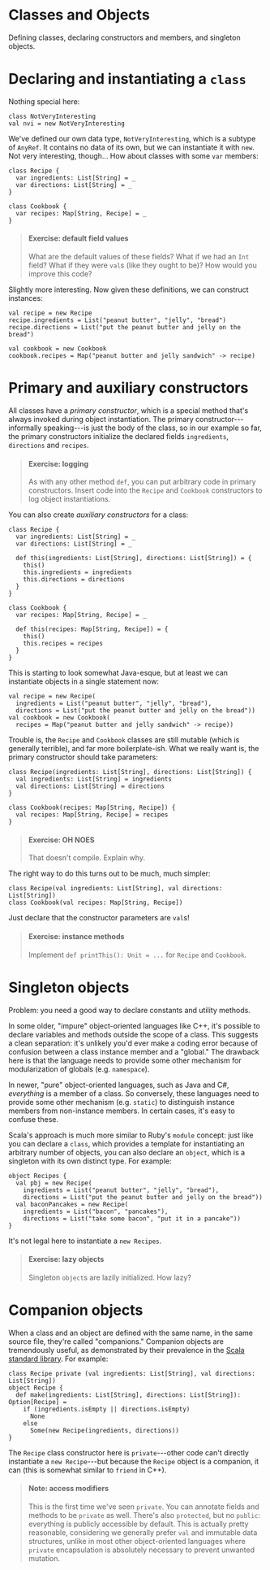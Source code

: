 # Classes and Objects

Defining classes, declaring constructors and members, and singleton objects.

# Declaring and instantiating a `class`

Nothing special here:

    class NotVeryInteresting
    val nvi = new NotVeryInteresting

We've defined our own data type, `NotVeryInteresting`, which is a subtype of `AnyRef`. It contains no data of its own, but we can instantiate it with `new`. Not very interesting, though... How about classes with some `var` members:

    class Recipe {
      var ingredients: List[String] = _
      var directions: List[String] = _
    }

    class Cookbook {
      var recipes: Map[String, Recipe] = _
    }

> #### Exercise: default field values
> What are the default values of these fields? What if we had an `Int` field? What if they were `val`s (like they ought to be)? How would you improve this code?

Slightly more interesting. Now given these definitions, we can construct instances:

    val recipe = new Recipe
    recipe.ingredients = List("peanut butter", "jelly", "bread")
    recipe.directions = List("put the peanut butter and jelly on the bread")

    val cookbook = new Cookbook
    cookbook.recipes = Map("peanut butter and jelly sandwich" -> recipe)

# Primary and auxiliary constructors

All classes have a _primary constructor_, which is a special method that's always invoked during object instantiation. The primary constructor---informally speaking---is just the body of the class, so in our example so far, the primary constructors initialize the declared fields `ingredients`, `directions` and `recipes`.

> #### Exercise: logging
> As with any other method `def`, you can put arbitrary code in primary constructors. Insert code into the `Recipe` and `Cookbook` constructors to log object instantiations.

You can also create _auxiliary constructors_ for a class:

    class Recipe {
      var ingredients: List[String] = _
      var directions: List[String] = _

      def this(ingredients: List[String], directions: List[String]) = {
        this()
        this.ingredients = ingredients
        this.directions = directions
      }
    }

    class Cookbook {
      var recipes: Map[String, Recipe] = _

      def this(recipes: Map[String, Recipe]) = {
        this()
        this.recipes = recipes
      }
    }

This is starting to look somewhat Java-esque, but at least we can instantiate objects in a single statement now:

    val recipe = new Recipe(
      ingredients = List("peanut butter", "jelly", "bread"),
      directions = List("put the peanut butter and jelly on the bread"))
    val cookbook = new Cookbook(
      recipes = Map("peanut butter and jelly sandwich" -> recipe))

Trouble is, the `Recipe` and `Cookbook` classes are still mutable (which is generally terrible), and far more boilerplate-ish. What we really want is, the primary constructor should take parameters:

    class Recipe(ingredients: List[String], directions: List[String]) {
      val ingredients: List[String] = ingredients
      val directions: List[String] = directions
    }

    class Cookbook(recipes: Map[String, Recipe]) {
      val recipes: Map[String, Recipe] = recipes
    }

> #### Exercise: OH NOES
> That doesn't compile. Explain why.

The right way to do this turns out to be much, much simpler:

    class Recipe(val ingredients: List[String], val directions: List[String])
    class Cookbook(val recipes: Map[String, Recipe])

Just declare that the constructor parameters are `val`s!

> #### Exercise: instance methods
> Implement `def printThis(): Unit = ...` for `Recipe` and `Cookbook`.

# Singleton objects

Problem: you need a good way to declare constants and utility methods.

In some older, "impure" object-oriented languages like C++, it's possible to declare variables and methods outside the scope of a class. This suggests a clean separation: it's unlikely you'd ever make a coding error because of confusion between a class instance member and a "global." The drawback here is that the language needs to provide some other mechanism for modularization of globals (e.g. `namespace`).

In newer, "pure" object-oriented languages, such as Java and C#, _everything_ is a member of a class. So conversely, these languages need to provide some other mechanism (e.g. `static`) to distinguish instance members from non-instance members. In certain cases, it's easy to confuse these.

Scala's approach is much more similar to Ruby's `module` concept: just like you can declare a `class`, which provides a template for instantiating an arbitrary number of objects, you can also declare an `object`, which is a singleton with its own distinct type. For example:

    object Recipes {
      val pbj = new Recipe(
        ingredients = List("peanut butter", "jelly", "bread"),
        directions = List("put the peanut butter and jelly on the bread"))
      val baconPancakes = new Recipe(
        ingredients = List("bacon", "pancakes"),
        directions = List("take some bacon", "put it in a pancake"))
    }

It's not legal here to instantiate a `new Recipes`.

> #### Exercise: lazy objects
> Singleton `object`s are lazily initialized. How lazy?

# Companion objects

When a class and an object are defined with the same name, in the same source file, they're called "companions." Companion objects are tremendously useful, as demonstrated by their prevalence in the [Scala standard library](http://www.scala-lang.org/api). For example:

    class Recipe private (val ingredients: List[String], val directions: List[String])
    object Recipe {
      def make(ingredients: List[String], directions: List[String]): Option[Recipe] =
        if (ingredients.isEmpty || directions.isEmpty)
          None
        else
          Some(new Recipe(ingredients, directions))
    }

The `Recipe` class constructor here is `private`---other code can't directly instantiate a `new Recipe`---but because the `Recipe` object is a companion, it can (this is somewhat similar to `friend` in C++).

> #### Note: access modifiers
> This is the first time we've seen `private`. You can annotate fields and methods to be `private` as well. There's also `protected`, but no `public`: everything is publicly accessible by default. This is actually pretty reasonable, considering we generally prefer `val` and immutable data structures, unlike in most other object-oriented languages where `private` encapsulation is absolutely necessary to prevent unwanted mutation.

